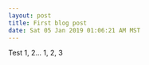 ```yaml
---
layout: post
title: First blog post
date: Sat 05 Jan 2019 01:06:21 AM MST
---
```


Test 1, 2... 1, 2, 3

